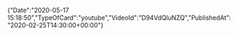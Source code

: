 ﻿{"Date":"2020-05-17 15:18:50","TypeOfCard":"youtube","VideoId":"D94VdQluNZQ","PublishedAt":"2020-02-25T14:30:00+00:00"}